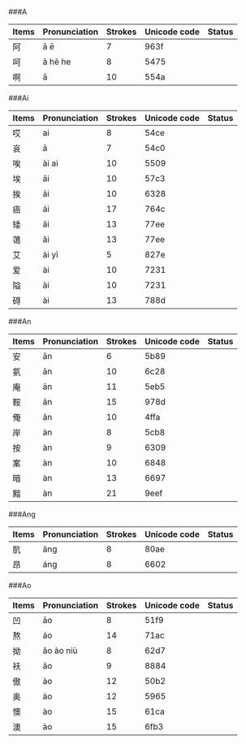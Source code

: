 ###A

| Items | Pronunciation | Strokes | Unicode code | Status |
| :---------------- | :---------- | :---------- | :---------- | :---------- |
| 阿 | ā ē | 7 | 963f |  |
| 呵 | ā hē he | 8 | 5475 |  |
| 啊 | ā | 10 | 554a |  |

###Ai

| Items | Pronunciation | Strokes | Unicode code | Status |
| :---------------- | :---------- | :---------- | :---------- | :---------- |
| 哎 | ai | 8 | 54ce |  |
| 哀 | ā | 7 | 54c0 |  |
| 唉 | ài ai | 10 | 5509 |  |
| 埃 | āi | 10 | 57c3 |  |
| 挨 | āi | 10 | 6328 |  |
| 癌 | ái | 17 | 764c |  |
| 矮 | ǎi | 13 | 77ee |  |
| 蔼 | ǎi | 13 | 77ee |  |
| 艾 | ài yì | 5 | 827e |  |
| 爱 | ài | 10 | 7231 |  |
| 隘 | ài | 10 | 7231 |  |
| 碍 | ài | 13 | 788d |  |

###An

| Items | Pronunciation | Strokes | Unicode code | Status |
| :---------------- | :---------- | :---------- | :---------- | :---------- |
| 安 | ān | 6 | 5b89 |  |
| 氨 | ān | 10 | 6c28 |  |
| 庵 | ān | 11 | 5eb5 |
| 鞍 | ān | 15 | 978d |
| 俺 | ǎn | 10 | 4ffa |  |
| 岸 | àn | 8 | 5cb8 |  |
| 按 | àn | 9 | 6309 |  |
| 案 | àn | 10 | 6848 |  |
| 暗 | àn | 13 | 6697 |  |
| 黯 | àn | 21 | 9eef |

###Ang

| Items | Pronunciation | Strokes | Unicode code | Status |
| :---------------- | :---------- | :---------- | :---------- | :---------- |
| 肮 | āng | 8 | 80ae |  |
| 昂 | áng | 8 | 6602 |  |

###Ao

| Items | Pronunciation | Strokes | Unicode code | Status |
| :---------------- | :---------- | :---------- | :---------- | :---------- |
| 凹 | āo | 8 | 51f9 |  |
| 熬 | áo | 14 | 71ac |  |
| 拗 | ǎo ào niù| 8 | 62d7 |  |
| 袄 | ǎo | 9 | 8884 |  |
| 傲 | ào | 12 | 50b2 |  |
| 奥 | ào | 12 | 5965 |  |
| 懊 | ào | 15 | 61ca |  |
| 澳 | ào | 15 | 6fb3 |  |
